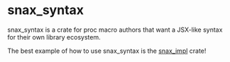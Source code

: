 # snax_syntax
snax_syntax is a crate for proc macro authors that want a JSX-like syntax for their own library ecosystem.

The best example of how to use snax_syntax is the [snax_impl][snax_impl] crate!

[snax_impl]: https://crates.io/crates/snax_impl